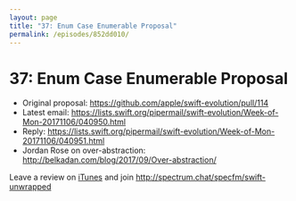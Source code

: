 ```yaml
---
layout: page
title: "37: Enum Case Enumerable Proposal"
permalink: /episodes/852dd010/
---
```


# 37: Enum Case Enumerable Proposal

* Original proposal: https://github.com/apple/swift-evolution/pull/114
* Latest email: https://lists.swift.org/pipermail/swift-evolution/Week-of-Mon-20171106/040950.html
* Reply: https://lists.swift.org/pipermail/swift-evolution/Week-of-Mon-20171106/040951.html
* Jordan Rose on over-abstraction: http://belkadan.com/blog/2017/09/Over-abstraction/

Leave a review on [iTunes](https://itunes.apple.com/us/podcast/swift-unwrapped/id1209817203?mt=2) and join http://spectrum.chat/specfm/swift-unwrapped
